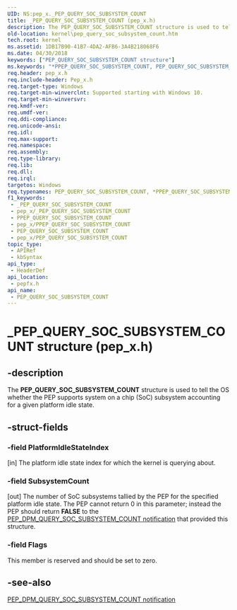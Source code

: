 ```yaml
---
UID: NS:pep_x._PEP_QUERY_SOC_SUBSYSTEM_COUNT
title: _PEP_QUERY_SOC_SUBSYSTEM_COUNT (pep_x.h)
description: The PEP_QUERY_SOC_SUBSYSTEM_COUNT structure is used to tell the OS whether the PEP supports system on a chip (SoC) subsystem accounting for a given platform idle state.
old-location: kernel\pep_query_soc_subsystem_count.htm
tech.root: kernel
ms.assetid: 1DB17B90-41B7-4DA2-AFB6-3A4B218068F6
ms.date: 04/30/2018
keywords: ["PEP_QUERY_SOC_SUBSYSTEM_COUNT structure"]
ms.keywords: "*PPEP_QUERY_SOC_SUBSYSTEM_COUNT, PEP_QUERY_SOC_SUBSYSTEM_COUNT, PEP_QUERY_SOC_SUBSYSTEM_COUNT structure [Kernel-Mode Driver Architecture], PPEP_QUERY_SOC_SUBSYSTEM_COUNT, PPEP_QUERY_SOC_SUBSYSTEM_COUNT structure pointer [Kernel-Mode Driver Architecture], _PEP_QUERY_SOC_SUBSYSTEM_COUNT, kernel.pep_query_soc_subsystem_count, pepfx/PEP_QUERY_SOC_SUBSYSTEM_COUNT, pepfx/PPEP_QUERY_SOC_SUBSYSTEM_COUNT"
req.header: pep_x.h
req.include-header: Pep_x.h
req.target-type: Windows
req.target-min-winverclnt: Supported starting with Windows 10.
req.target-min-winversvr: 
req.kmdf-ver: 
req.umdf-ver: 
req.ddi-compliance: 
req.unicode-ansi: 
req.idl: 
req.max-support: 
req.namespace: 
req.assembly: 
req.type-library: 
req.lib: 
req.dll: 
req.irql: 
targetos: Windows
req.typenames: PEP_QUERY_SOC_SUBSYSTEM_COUNT, *PPEP_QUERY_SOC_SUBSYSTEM_COUNT
f1_keywords:
 - _PEP_QUERY_SOC_SUBSYSTEM_COUNT
 - pep_x/_PEP_QUERY_SOC_SUBSYSTEM_COUNT
 - PPEP_QUERY_SOC_SUBSYSTEM_COUNT
 - pep_x/PPEP_QUERY_SOC_SUBSYSTEM_COUNT
 - PEP_QUERY_SOC_SUBSYSTEM_COUNT
 - pep_x/PEP_QUERY_SOC_SUBSYSTEM_COUNT
topic_type:
 - APIRef
 - kbSyntax
api_type:
 - HeaderDef
api_location:
 - pepfx.h
api_name:
 - PEP_QUERY_SOC_SUBSYSTEM_COUNT
---
```


# _PEP_QUERY_SOC_SUBSYSTEM_COUNT structure (pep_x.h)


## -description

The <b>PEP_QUERY_SOC_SUBSYSTEM_COUNT</b> structure is used to tell the OS whether the PEP supports system on a chip (SoC) subsystem accounting for a given platform idle state.

## -struct-fields

### -field PlatformIdleStateIndex

[in] The platform idle state index for which the kernel is querying about.

### -field SubsystemCount

[out] The number of SoC subsystems tallied by the PEP for the specified platform idle state.  The PEP cannot return 0 in this parameter; instead the PEP should return <b>FALSE</b> to the <a href="/windows-hardware/drivers/ddi/index">PEP_DPM_QUERY_SOC_SUBSYSTEM_COUNT notification</a> that provided this structure.

### -field Flags

This member is reserved and should be set to zero.

## -see-also

<a href="/windows-hardware/drivers/ddi/index">PEP_DPM_QUERY_SOC_SUBSYSTEM_COUNT notification</a>